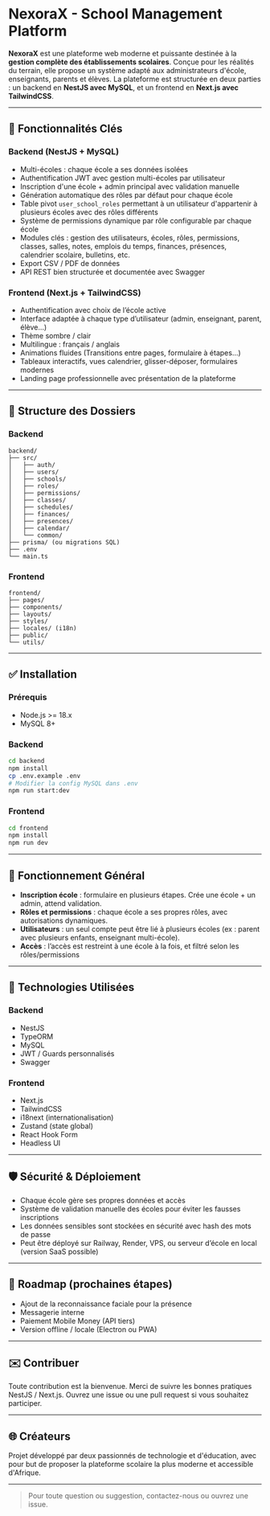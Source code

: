 # NexoraX - School Management Platform

**NexoraX** est une plateforme web moderne et puissante destinée à la **gestion complète des établissements scolaires**. Conçue pour les réalités du terrain, elle propose un système adapté aux administrateurs d'école, enseignants, parents et élèves. La plateforme est structurée en deux parties : un backend en **NestJS avec MySQL**, et un frontend en **Next.js avec TailwindCSS**.

---

## 🌟 Fonctionnalités Clés

### Backend (NestJS + MySQL)

* Multi-écoles : chaque école a ses données isolées
* Authentification JWT avec gestion multi-écoles par utilisateur
* Inscription d'une école + admin principal avec validation manuelle
* Génération automatique des rôles par défaut pour chaque école
* Table pivot `user_school_roles` permettant à un utilisateur d'appartenir à plusieurs écoles avec des rôles différents
* Système de permissions dynamique par rôle configurable par chaque école
* Modules clés : gestion des utilisateurs, écoles, rôles, permissions, classes, salles, notes, emplois du temps, finances, présences, calendrier scolaire, bulletins, etc.
* Export CSV / PDF de données
* API REST bien structurée et documentée avec Swagger

### Frontend (Next.js + TailwindCSS)

* Authentification avec choix de l’école active
* Interface adaptée à chaque type d’utilisateur (admin, enseignant, parent, élève...)
* Thème sombre / clair
* Multilingue : français / anglais
* Animations fluides (Transitions entre pages, formulaire à étapes...)
* Tableaux interactifs, vues calendrier, glisser-déposer, formulaires modernes
* Landing page professionnelle avec présentation de la plateforme

---

## 📁 Structure des Dossiers

### Backend

```
backend/
├── src/
│   ├── auth/
│   ├── users/
│   ├── schools/
│   ├── roles/
│   ├── permissions/
│   ├── classes/
│   ├── schedules/
│   ├── finances/
│   ├── presences/
│   ├── calendar/
│   └── common/
├── prisma/ (ou migrations SQL)
├── .env
└── main.ts
```

### Frontend

```
frontend/
├── pages/
├── components/
├── layouts/
├── styles/
├── locales/ (i18n)
├── public/
└── utils/
```

---

## ✅ Installation

### Prérequis

* Node.js >= 18.x
* MySQL 8+

### Backend

```bash
cd backend
npm install
cp .env.example .env
# Modifier la config MySQL dans .env
npm run start:dev
```

### Frontend

```bash
cd frontend
npm install
npm run dev
```

---

## 📖 Fonctionnement Général

* **Inscription école** : formulaire en plusieurs étapes. Crée une école + un admin, attend validation.
* **Rôles et permissions** : chaque école a ses propres rôles, avec autorisations dynamiques.
* **Utilisateurs** : un seul compte peut être lié à plusieurs écoles (ex : parent avec plusieurs enfants, enseignant multi-école).
* **Accès** : l’accès est restreint à une école à la fois, et filtré selon les rôles/permissions

---

## 🔧 Technologies Utilisées

### Backend

* NestJS
* TypeORM
* MySQL
* JWT / Guards personnalisés
* Swagger

### Frontend

* Next.js
* TailwindCSS
* i18next (internationalisation)
* Zustand (state global)
* React Hook Form
* Headless UI

---

## 🛡️ Sécurité & Déploiement

* Chaque école gère ses propres données et accès
* Système de validation manuelle des écoles pour éviter les fausses inscriptions
* Les données sensibles sont stockées en sécurité avec hash des mots de passe
* Peut être déployé sur Railway, Render, VPS, ou serveur d’école en local (version SaaS possible)

---

## 🚀 Roadmap (prochaines étapes)

* Ajout de la reconnaissance faciale pour la présence
* Messagerie interne
* Paiement Mobile Money (API tiers)
* Version offline / locale (Electron ou PWA)

---

## ✉️ Contribuer

Toute contribution est la bienvenue. Merci de suivre les bonnes pratiques NestJS / Next.js. Ouvrez une issue ou une pull request si vous souhaitez participer.

---

## 🌐 Créateurs

Projet développé par deux passionnés de technologie et d'éducation, avec pour but de proposer la plateforme scolaire la plus moderne et accessible d'Afrique.

---

> Pour toute question ou suggestion, contactez-nous ou ouvrez une issue.
